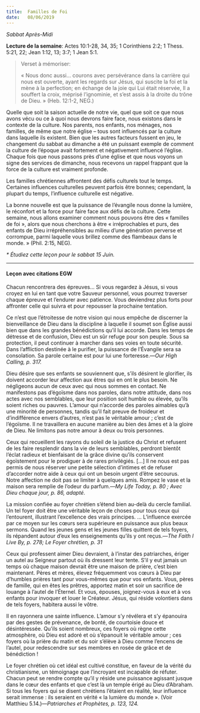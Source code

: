 ```yaml
---
title:  Familles de Foi
date:   08/06/2019
---
```


_Sabbat Après-Midi_

**Lecture de la semaine**: Actes 10:1-28, 34, 35; 1 Corinthiens 2:2; 1 Thess. 5:21, 22; Jean 1:12, 13; 3:7; 1 Jean 5:1.

><p>Verset à mémoriser:</p>
>« Nous donc aussi… courons avec persévérance dans la carrière qui nous est ouverte, ayant les regards sur Jésus, qui suscite la foi et la mène à la perfection; en échange de la joie qui Lui était réservée, Il a souffert la croix, méprisé l’ignominie, et s’est assis à la droite du trône de Dieu. » (Heb. 12:1-2, NEG.)

Quelle que soit la saison actuelle de notre vie, quel que soit ce que nous avons vécu ou ce à quoi nous devrons faire face, nous existons dans le contexte de la culture. Nos parents, nos enfants, nos ménages, nos familles, de même que notre église – tous sont influencés par la culture dans laquelle ils existent. Bien que les autres facteurs fussent en jeu, le changement du sabbat au dimanche a été un puissant exemple de comment la culture de l’époque avait fortement et négativement influencé l’église. Chaque fois que nous passons près d’une église et que nous voyons un signe des services de dimanche, nous recevons un rappel frappant que la force de la culture est vraiment profonde.

Les familles chrétiennes affrontent des défis culturels tout le temps. Certaines influences culturelles peuvent parfois être bonnes; cependant, la plupart du temps, l’influence culturelle est négative.

La bonne nouvelle est que la puissance de l’évangile nous donne la lumière, le réconfort et la force pour faire face aux défis de la culture. Cette semaine, nous allons examiner comment nous pouvons être des « familles de foi », alors que nous cherchons à être « irréprochables et purs, des enfants de Dieu irrépréhensibles au milieu d’une génération perverse et corrompue, parmi laquelle vous brillez comme des flambeaux dans le monde. » (Phil. 2:15, NEG).

_* Étudiez cette leçon pour le sabbat 15 Juin._

---

#### Leçon avec citations EGW

Chacun rencontrera des épreuves… Si vous regardez à Jésus, si vous croyez en lui en tant que votre Sauveur personnel, vous pourrez traverser chaque épreuve et l’endurer avec patience. Vous deviendrez plus forts pour affronter celle qui suivra et pour repousser la prochaine tentation. 

Ce n’est que l’étroitesse de notre vision qui nous empêche de discerner la bienveillance de Dieu dans la discipline à laquelle il soumet son Église aussi bien que dans les grandes bénédictions qu’il lui accorde. Dans les temps de détresse et de confusion, Dieu est un sûr refuge pour son peuple. Sous sa protection, il peut continuer à marcher dans ses voies en toute sécurité. Dans l’affliction destinée à le purifier, la puissance de l’Évangile sera sa consolation. Sa parole certaine est pour lui une forteresse.—_Our High Calling, p. 317._

Dieu désire que ses enfants se souviennent que, s’ils désirent le glorifier, ils doivent accorder leur affection aux êtres qui en ont le plus besoin. Ne négligeons aucun de ceux avec qui nous sommes en contact. Ne manifestons pas d’égoïsme dans nos paroles, dans notre attitude, dans nos actes avec nos semblables, que leur position soit humble ou élevée, qu’ils soient riches ou pauvres. L’amour qui n’accorde des paroles aimables qu’à une minorité de personnes, tandis qu’il fait preuve de froideur et d’indifférence envers d’autres, n’est pas le véritable amour ; c’est de l’égoïsme. Il ne travaillera en aucune manière au bien des âmes et à la gloire de Dieu. Ne limitons pas notre amour à deux ou trois personnes.

Ceux qui recueillent les rayons du soleil de la justice du Christ et refusent de les faire resplendir dans la vie de leurs semblables, perdront bientôt l’éclat radieux et bienfaisant de la grâce divine qu’ils conservent égoïstement pour le prodiguer à de rares privilégiés. [...] Il ne nous est pas permis de nous réserver une petite sélection d’intimes et de refuser d’accorder notre aide à ceux qui ont un besoin urgent d’être secourus. Notre affection ne doit pas se limiter à quelques amis. Rompez le vase et la maison sera remplie de l’odeur du parfum.—_My Life Today, p. 80 ; Avec Dieu chaque jour, p. 86, adapté._

La mission confiée au foyer chrétien s’étend bien au-delà du cercle familial. Un tel foyer doit être une véritable leçon de choses pour tous ceux qui l’entourent, illustrant l’excellence des vrais principes. … L’influence exercée par ce moyen sur les cœurs sera supérieure en puissance aux plus beaux sermons. Quand les jeunes gens et les jeunes filles quittent de tels foyers, ils répandent autour d’eux les enseignements qu’ils y ont reçus.—_The Faith I Live By, p. 278;  Le Foyer chrétien, p. 31_

Ceux qui professent aimer Dieu devraient, à l’instar des patriarches, ériger un autel au Seigneur partout où ils dressent leur tente. S’il y eut jamais un temps où chaque maison devrait être une maison de prière, c’est bien maintenant. Pères et mères, élevez fréquemment vos cœurs à Dieu par d’humbles prières tant pour vous-mêmes que pour vos enfants. Vous, pères de famille, qui en êtes les prêtres, apportez matin et soir un sacrifice de louange à l’autel de l’Éternel. Et vous, épouses, joignez-vous à eux et à vos enfants pour invoquer et louer le Créateur. Jésus, qui réside volontiers dans de tels foyers, habitera aussi le vôtre. 

Il en rayonnera une sainte influence. L’amour s’y révélera et s’y épanouira par des gestes de prévenance, de bonté, de courtoisie douce et désintéressée. Qu’ils soient nombreux, ces foyers où règne cette atmosphère, où Dieu est adoré et où s’épanouit le véritable amour ; ces foyers où la prière du matin et du soir s’élève à Dieu comme l’encens de l’autel, pour redescendre sur ses membres en rosée de grâce et de bénédiction !

Le foyer chrétien où cet idéal est cultivé constitue, en faveur de la vérité du christianisme, un témoignage que l’incroyant est incapable de réfuter. Chacun peut se rendre compte qu’il y réside une puissance agissant jusque dans le cœur des enfants et que c’est là un temple érigé au Dieu d’Abraham. Si tous les foyers qui se disent chrétiens l’étaient en réalité, leur influence serait immense : ils seraient en vérité « la lumière du monde ». (Voir Matthieu 5.14.)—_Patriarches et Prophètes, p. 123, 124._